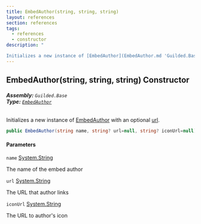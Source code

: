 ```yaml
---
title: EmbedAuthor(string, string, string)
layout: references
section: references
tags:
  - references
  - constructor
description: "

Initializes a new instance of [EmbedAuthor](EmbedAuthor.md 'Guilded.Base.Embeds.EmbedAuthor') with an optional [url](EmbedAuthor.EmbedAuthor(string,string,string).md#Guilded.Base.Embeds.EmbedAuthor.EmbedAuthor(string,string,string).url 'Guilded.Base.Embeds.EmbedAuthor.EmbedAuthor(string, string, string).url')."
---
```


## EmbedAuthor(string, string, string) Constructor
###### **Assembly:** `Guilded.Base`<br/>**Type:** [`EmbedAuthor`](EmbedAuthor.md 'Guilded.Base.Embeds.EmbedAuthor')

Initializes a new instance of [EmbedAuthor](EmbedAuthor.md 'Guilded.Base.Embeds.EmbedAuthor') with an optional [url](EmbedAuthor.EmbedAuthor(string,string,string).md#Guilded.Base.Embeds.EmbedAuthor.EmbedAuthor(string,string,string).url 'Guilded.Base.Embeds.EmbedAuthor.EmbedAuthor(string, string, string).url').

```csharp
public EmbedAuthor(string name, string? url=null, string? iconUrl=null);
```
#### Parameters

<a name='Guilded.Base.Embeds.EmbedAuthor.EmbedAuthor(string,string,string).name'></a>

`name` [System.String](https://docs.microsoft.com/en-us/dotnet/api/System.String 'System.String')

The name of the embed author

<a name='Guilded.Base.Embeds.EmbedAuthor.EmbedAuthor(string,string,string).url'></a>

`url` [System.String](https://docs.microsoft.com/en-us/dotnet/api/System.String 'System.String')

The URL that author links

<a name='Guilded.Base.Embeds.EmbedAuthor.EmbedAuthor(string,string,string).iconUrl'></a>

`iconUrl` [System.String](https://docs.microsoft.com/en-us/dotnet/api/System.String 'System.String')

The URL to author's icon
